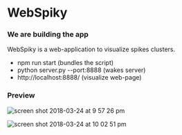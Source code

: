 # WebSpiky

### We are building the app

WebSpiky is a web-application to visualize spikes clusters.

  - npm run start (bundles the script)
  - python server.py --port:8888 (wakes server)
  - http://localhost:8888/ (visualize web-page)

### Preview

![screen shot 2018-03-24 at 9 57 26 pm](https://user-images.githubusercontent.com/32278395/37870517-77d6f2b0-2fae-11e8-9cdb-06b55a6212d5.png)

![screen shot 2018-03-24 at 10 02 51 pm](https://user-images.githubusercontent.com/32278395/37870550-3920126c-2faf-11e8-835f-dc9f60ff5f53.png)

